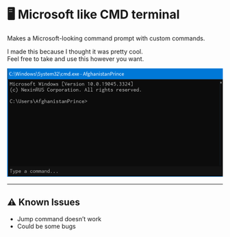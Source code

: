 # 🖥️ Microsoft like CMD terminal

Makes a Microsoft-looking command prompt with custom commands.

I made this because I thought it was pretty cool.  
Feel free to take and use this however you want.

![CMD Terminal](https://github.com/NEXINRUS/NexinScripts/blob/main/MicrosoftCMDShowcase/Screenshots/Screenshot%202025-07-17%20132749.png?raw=true)


---

## ⚠️ Known Issues

- Jump command doesn’t work  
- Could be some bugs
